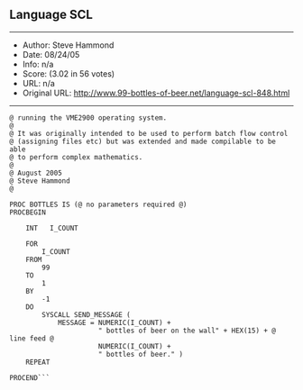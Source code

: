 
## Language SCL ##
---
- Author: Steve Hammond
- Date: 08/24/05
- Info: n/a
- Score:  (3.02 in 56 votes)
- URL: n/a
- Original URL: http://www.99-bottles-of-beer.net/language-scl-848.html
---

```@ SCL is the system control language used on ICL (now Fujitsu) mainframes
@ running the VME2900 operating system.
@
@ It was originally intended to be used to perform batch flow control
@ (assigning files etc) but was extended and made compilable to be able
@ to perform complex mathematics.
@
@ August 2005
@ Steve Hammond
@

PROC BOTTLES IS (@ no parameters required @)
PROCBEGIN

    INT   I_COUNT

    FOR
        I_COUNT
    FROM
        99
    TO
        1
    BY
        -1
    DO
        SYSCALL SEND_MESSAGE (
            MESSAGE = NUMERIC(I_COUNT) +
                      " bottles of beer on the wall" + HEX(15) + @ line feed @
                      NUMERIC(I_COUNT) +
                      " bottles of beer." )
    REPEAT

PROCEND```